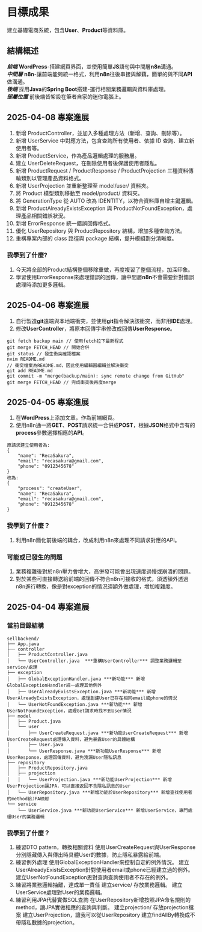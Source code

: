 # 目標成果
建立基礎電商系統，包含**User**、**Product**等資料庫。
## 結構概述
***前端*** **WordPress**-搭建網頁界面，並使用簡單**JS**語句與中間層**n8n**溝通。<br>
***中間層*** **n8n**-讓前端能夠統一格式，利用**n8n**往後串接與解藕，簡單的與不同**API**做溝通。<br>
***後端*** 採用**Java**的**Spring Boot**搭建-運行相關業務邏輯與資料庫處理。<br>
***部屬位置*** 前後端皆架設在筆者自家的迷你電腦上。<br>

## 2025-04-08 專案進展
1. 新增 ProductController，並加入多種處理方法（新增、查詢、刪除等）。
2. 新增 UserService 中對應方法，包含查詢所有使用者、依據 ID 查詢、建立新使用者等。
3. 新增 ProductService，作為產品邏輯處理的服務層。
4. 建立 UserDeleteRequest，在刪除使用者後保護使用者隱私。
5. 新增 ProductRequest / ProductResponse / ProductProjection 三種資料傳輸類別以管理產品資料格式。
6. 新增 UserProjection 並重新整理至 model/user/ 資料夾。
7. 將 Product 模型類別移動至 model/product/ 資料夾。
8. 將 GenerationType 從 AUTO 改為 IDENTITY，以符合資料庫自增主鍵邏輯。
9. 新增 ProductAlreadyExistsException 與 ProductNotFoundException，處理產品相關錯誤狀況。
10. 新增 ErrorResponse 統一錯誤回傳格式。
11. 優化 UserRepository 與 ProductRepository 結構，增加多種查詢方法。
12. 重構專案內部的 class 路徑與 package 結構，提升模組劃分清晰度。

### 我學到了什麼?
1. 今天將全部的Product結構整個移除重做，再度複習了整個流程，加深印象。
2. 學習使用ErrorResponse來處理錯誤的回傳，讓中間層**n8n**不會需要針對錯誤處理時添加更多邏輯。

## 2025-04-06 專案進展
1. 自行製造**git**遠端與本地端衝突，並使用**git**指令解決該衝突，而非用**IDE**處理。
2. 修改**UserController**，將原本回傳字串修改成回傳**UserResponse**。

```
git fetch backup main // 使用fetch拉下最新程式
git merge FETCH_HEAD // 開始合併
git status // 發生衝突確認檔案
nvim README.md
// 衝突檔案為README.md，因此使用編輯器編輯並解決衝突
git add README.md
git commit -m "merge(backup/main): sync remote change from GitHub"
git merge FETCH_HEAD // 完成衝突後再度merge
```

## 2025-04-05 專案進展
1. 在**WordPress**上添加文章，作為前端網頁。<br>
2. 使用n8n通一將**GET**、**POST**請求統一合併成**POST**，根據**JSON**格式中含有的**process**參數選擇相應的**API**。<br>

```
原請求建立使用者為:
{
    "name": "RecaSakura",
    "email": "recasakura@gmail.com",
    "phone": "0912345678"
}
改為:
{
    "process": "createUser",
    "name": "RecaSakura",
    "email": "recasakura@gmail.com",
    "phone": "0912345678"
}
```
### 我學到了什麼？
1. 利用n8n簡化前後端的耦合，改成利用n8n來處理不同請求對應的API。
### 可能或已發生的問題
1. 業務複雜後對於n8n壓力會增大，高併發可能會出現速度過慢或崩潰的問題。<br>
2. 對於某些可直接轉送給前端的回傳不符合n8n可接收的格式，須透額外透過n8n進行轉換，像是對exception的情況須額外做處理，增加複雜度。<br>

## 2025-04-04 專案進展
### 當前目錄結構
```
sellbackend/
├── App.java
├── controller
│   ├── ProductController.java
│   └── UserController.java  ***重構UserController*** 調整業務邏輯至service/處理
├── exception
│   ├── GlobalExceptionHandler.java ***新功能*** 新增GlobalExceptionHandler統一處理其他例外
│   ├── UserAlreadyExistsException.java ***新功能*** 新增UserAlreadyExistsException，處理創建User已存在相同email或phone的情況
│   └── UserNotFoundException.java ***新功能*** 新增UserNotFoundException，處理Get請求時找不到User情況
├── model
│   ├── Product.java
│   └── user
│       ├── UserCreateRequest.java ***新功能UserCreateRequest*** 新增UserCreateRequest處理傳入資料，避免暴露User的具體結構
│       ├── User.java
│       └── UserResponse.java ***新功能UserResponse*** 新增UserResponse，處理回傳資料，避免洩漏User隱私訊息
├── repository
│   ├── ProductRepository.java
│   ├── projection
│   │   └── UserProjection.java ***新功能UserProjection*** 新增UserProjection讓JPA，可以直接返回不含隱私訊息的User
│   └── UserRepository.java ***新增功能於UserRepository*** 新增查找使用者的method給JPA映射
└── service
    └── UserService.java ***新功能UserService*** 新增UserService，專門處理User的業務邏輯

```
### 我學到了什麼？
1. 練習DTO pattern，轉換相關資料
 使用UserCreateRequest與UserResponse分別隱藏傳入與傳出時具體User的數據，防止隱私暴露給前端。<br>
2. 練習例外處理
 使用GlobalExceptionHandler來控制自定的例外情況。
 建立UserAlreadyExistsException針對使用者email或phone已經建立過的例外。
 建立UserNotFoundException恩對查詢查詢使用者不存在的例外。
3. 練習將業務邏輯抽離，達成單一責任
 建立service/ 存放業務邏輯。
 建立UserService處理對User的業務邏輯。
4. 練習利用JPA代替實做SQL查詢
 在UserRepository新增按照JPA命名規則的method，讓JPA實做相應的查詢與判斷。
 建立projection/ 存放projection檔案
 建立UserProjection，讓我可以從UserRepository 建立findAllBy轉換成不帶隱私數據的projection。
